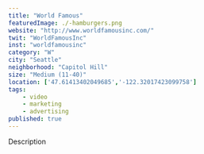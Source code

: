 ```yaml
---
title: "World Famous"
featuredImage: ./-hamburgers.png
website: "http://www.worldfamousinc.com/"
twit: "WorldFamousInc"
inst: "worldfamousinc"
category: "W"
city: "Seattle"
neighborhood: "Capitol Hill"
size: "Medium (11-40)"
location: ['47.61413402049685','-122.32017423099758']
tags:
    - video
    - marketing
    - advertising
published: true
---
```


Description
